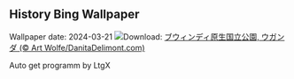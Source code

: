 ## History Bing Wallpaper
Wallpaper date: 2024-03-21
![](https://www.bing.com/th?id=OHR.BwindiNationalForest_JA-JP5771338834_UHD.jpg&w=1000)Download: [ブウィンディ原生国立公園, ウガンダ (© Art Wolfe/DanitaDelimont.com)](https://www.bing.com/th?id=OHR.BwindiNationalForest_JA-JP5771338834_UHD.jpg)

Auto get programm by LtgX
